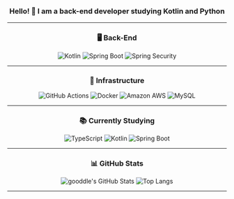 <h3 align="center">Hello! 👋 I am a back-end developer studying Kotlin and Python</h3>

<div align="center">

---

### 🖥️ Back-End
![Kotlin](https://img.shields.io/badge/Kotlin-7F52FF.svg?style=for-the-badge&logo=kotlin&logoColor=white)
![Spring Boot](https://img.shields.io/badge/SpringBoot-6DB33F.svg?style=for-the-badge&logo=springboot&logoColor=white)
![Spring Security](https://img.shields.io/badge/SpringSecurity-6DB33F.svg?style=for-the-badge&logo=springsecurity&logoColor=white)

---

### 🔧 Infrastructure
![GitHub Actions](https://img.shields.io/badge/GitHub_Actions-2088FF.svg?style=for-the-badge&logo=githubactions&logoColor=white)
![Docker](https://img.shields.io/badge/Docker-0db7ed.svg?style=for-the-badge&logo=docker&logoColor=white)
![Amazon AWS](https://img.shields.io/badge/Amazon_AWS-FF9900.svg?style=for-the-badge&logo=amazonaws&logoColor=white)
![MySQL](https://img.shields.io/badge/MySQL-4479A1.svg?style=for-the-badge&logo=mysql&logoColor=white)

---

### 📚 Currently Studying
![TypeScript](https://img.shields.io/badge/Python-3178C6.svg?style=for-the-badge&logo=Python&logoColor=white)
![Kotlin](https://img.shields.io/badge/Kotlin-7F52FF.svg?style=for-the-badge&logo=kotlin&logoColor=white)
![Spring Boot](https://img.shields.io/badge/SpringBoot-6DB33F.svg?style=for-the-badge&logo=springboot&logoColor=white)

---

### 📊 GitHub Stats
![gooddle's GitHub Stats](https://github-readme-stats.vercel.app/api?username=gooddle&show_icons=true&theme=tokyonight)
![Top Langs](https://github-readme-stats.vercel.app/api/top-langs/?username=gooddle&layout=compact&theme=tokyonight)

---

</div>

